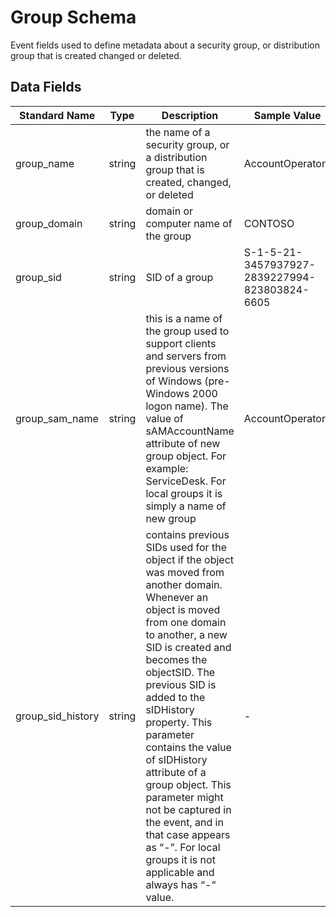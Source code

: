 # Group Schema

Event fields used to define metadata about a security group, or distribution group that is created changed or deleted.

## Data Fields

| Standard Name | Type | Description | Sample Value |
|--------|---------|-------|-------|
| group_name        | string | the name of a security group, or a distribution group that is created, changed, or deleted                                                                                                                                                                                                                                                                                                                                                                                             | AccountOperators                              |
| group_domain      | string | domain or computer name of the group                                                                                                                                                                                                                                                                                                                                                                                                                                                   | CONTOSO                                       |
| group_sid         | string | SID of a group                                                                                                                                                                                                                                                                                                                                                                                                                                                                         | S-1-5-21-3457937927-2839227994-823803824-6605 |
| group_sam_name    | string | this is a name of the group used to support clients and servers from previous versions of Windows (pre-Windows 2000 logon name). The value of sAMAccountName attribute of new group object. For example: ServiceDesk. For local groups it is simply a name of new group                                                                                                                                                                                                                | AccountOperators                              |
| group_sid_history | string | contains previous SIDs used for the object if the object was moved from another domain. Whenever an object is moved from one domain to another, a new SID is created and becomes the objectSID. The previous SID is added to the sIDHistory property. This parameter contains the value of sIDHistory attribute of a group object. This parameter might not be captured in the event, and in that case appears as “-”. For local groups it is not applicable and always has “-“ value. | -                                             |
